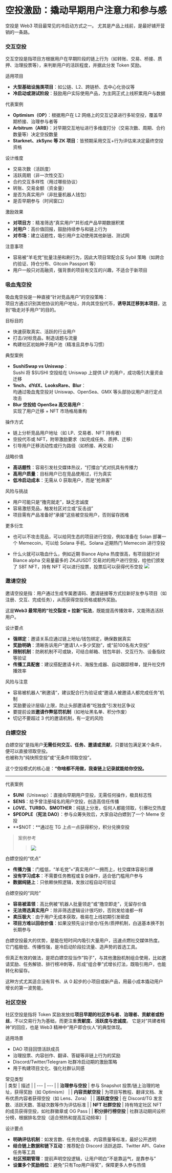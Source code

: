 
# 空投激励：撬动早期用户注意力和参与感

空投是 Web3 项目最常见的冷启动方式之一。
尤其是产品上线前，是最好铺开营销的一条路。

### 交互空投

交互空投是指项目方根据用户在早期阶段的链上行为（如转账、交易、桥接、质押、治理投票等），来判断用户的活跃程度，并据此分发 Token 奖励。    

适用项目
+ **大型基础设施类项目**：如公链、L2、跨链桥、去中心化协议等
+ **冷启动或测试阶段**：鼓励用户实际使用产品，为主网正式上线积累用户与数据

代表案例  
+ **Optimism（OP）**：根据用户在 L2 网络上的交互记录进行多轮空投，覆盖早期桥接、治理参与者等
+ **Arbitrum（ARB）**：对早期交互地址进行多维度打分（交易次数、周期、合约数量等）决定空投数量
+ **Starknet、zkSync 等 ZK 项目**：皆预期采用交互+行为评估来决定最终空投资格

设计维度
+ 交易次数（活跃度）
+ 活跃周期（非一次性交互）
+ 合约交互多样性（用过哪些协议）
+ 转账、交易金额（资金量）
+ 是否为真实用户（非批量机器人钱包）
+ 是否早期参与（时间窗口）

激励效果  
+ **对项目方**：精准筛选“真实用户”并形成产品早期数据积累
+ **对用户**：高价值回报，鼓励持续参与和链上行为
+ **对市场**：建立话题性，吸引用户主动使用其他新链、测试网

注意事项 
+ 容易被“羊毛党”批量注册和刷行为，因此大项目常配合反 Sybil 策略（如跨合约验证、持仓分布、Gitcoin Passport 等）  
+ 用户一般只对高融资，强背景的项目有交互的兴趣，不适合于新项目

### 吸血鬼空投

吸血鬼空投是一种直接“针对竞品用户”的空投策略：  
项目方通过识别其他协议的用户地址，并向其空投代币，**诱导其迁移到本项目**，达到“吸走对手用户”的目的。  

目标目的
+ 快速获取真实、活跃的行业用户
+ 打击/对标竞品，制造话题与流量
+ 构建社区初始种子用户池（精准且具参与习惯）

 典型案例  
+ **SushiSwap vs Uniswap**：  
Sushi 将 $SUSHI 空投给在 Uniswap 上提供 LP 的用户，成功吸引大量资金迁移
+ **1inch、dYdX、LooksRare、Blur**：  
均通过吸血鬼空投对 Uniswap、OpenSea、GMX 等头部协议用户进行定点攻击
+ **Blur 空投给 OpenSea 高交易用户**：  
实现了用户迁移 + NFT 市场格局重构

操作方式
+ 链上分析竞品用户地址（如 LP、交易者、NFT 持有者）
+ 空投代币或 NFT，附带激励要求（如完成任务、质押、迁移）
+ 引导用户迁移流动性或行为路径（如桥接、再交易）

战略价值
+ **高话题性**：容易引发社交媒体热议，“打擂台”式对抗具有传播力
+ **高用户质量**：目标用户已在竞品使用过，行为真实
+ **低冷启动成本**：无需从 0 获取用户，而是“抢熟客”

风险与挑战
+ 用户可能只是“撸完就走”，缺乏忠诚度
+ 容易激怒竞品，触发社区对立或“反击战”
+ 项目需有产品准备好“承接”这些被空投用户，否则留存困难

更多衍生
+ 也可以不攻击竞品，可以给同生态的项目进行空投，例如准备在 Solan 部署一个 Memecoin，可以给 Solana 手机、Solana 近期热门 Memecoin 进行空投

+ 什么火就可以吸血什么，例如近期 Biance Alpha 热度很高，有项目就针对 Biance alpha 交易量最多的 ZKJ/USDT 交易对的用户进行空投，给他们颁发了 SBT NFT，持有 NFT 可以进行投票，投票后可以获得代币空投
![](../img/img26.jpg)

### 邀请空投

邀请空投是指：用户通过生成专属邀请码、邀请链接等方式拉新好友参与项目（如注册、交互、完成任务），从而获得空投资格或额外奖励。 

这是**Web3 最常用的“社交裂变 + 拉新”玩法**，既能提高传播效率，又能筛选活跃用户。   

设计要点
+ **强绑定**：邀请关系应通过链上地址/钱包绑定，确保数据真实
+ **奖励明确**：清晰告诉用户“邀请1人=多少奖励”，或“前100名有大空投”
+ **限制机制**：防刷机制不可或缺，可结合邮箱、钱包年龄、交互行为、设备指纹等验证
+ **传播工具配套**：建议搭配邀请卡片、海报生成器、自动跟踪榜单，提升社交传播效率

风险与注意
+ 容易被机器人“刷邀请”，建议配合行为验证或“邀请人被邀请人都完成任务”机制
+ 奖励要设计层级/上限，防止头部邀请者“吃独食”引发社区争议
+ 要提前设置**邀请作弊惩罚机制**（如地址黑名单、积分作废）	
+ 切记不要超过 3 代的邀请机制，有一定的风险

### 白嫖空投

白嫖空投”是指用户**无需任何交互、任务、邀请或贡献**，只要钱包满足某个条件，便可以直接领取空投。  
也被称为“纯快照空投”或“无条件领取空投”。

这个空投模式的核心是：**“你啥都不用做，我查链上记录就能给你空投。**

****

代表案例
+ **$UNI**（Uniswap）：直接向早期用户空投，无需任何操作，极具标志性
+ **$ENS**：给予曾注册域名的用户空投，创造高信任传播
+ **$LOVE、$TURBO、$MOTHER**：纯链上分发，任何人都能领取，引爆社交热度
+ **$PEOPLE（宪法 DAO）**：参与众筹失败后，大家自动白嫖到了一个 Meme 空投
+ **$NOT：**通过在 TG 上点一点获得积分，积分兑换空投
>案例参考
>>![](../img/img27.png)

白嫖空投的“优点”
+ **传播力强**：门槛低，“羊毛党”+“真实用户”一拥而上，社交媒体容易引爆
+ **没有学习成本**：不需要任务教程或复杂操作，适合低门槛用户参与
+ **数据纯链上**：只依赖快照逻辑，发放过程自动可验证

白嫖空投的“风险”
+ **容易被滥领**：高比例被“机器人批量领走”或“撸空即走”，无留存价值
+ **无法筛选真实用户**：除非筛选逻辑设计很巧妙，否则发给谁都一样
+ **卖压极大**：由于用户无成本获取，极易在上线初期引发砸盘
+ **项目方难以回收价值**：如果没预先设计锁仓/任务/质押机制，白送基本换不到长期参与

白嫖空投最大的优势，是能在短时间内吸引大量用户，迅速点燃社交媒体热度。
它门槛极低、传播性强，是冷启动阶段拉流量、造声势的首选工具。

但真正有效的做法，是把白嫖空投当作“钩子”，与其他激励机制组合使用，比如邀请奖励、任务解锁、排行榜冲刺等，形成“组合拳”式增长打法，既吸引用户，也能转化和留存。

这种方式尤其适合没有背书、从 0 起步的小项目或新产品，用最小成本撬动用户增长的第一波势能。

### 社区空投

社区空投是指将 Token 奖励发放给**项目早期的社区参与者、治理者、贡献者或粉丝**，不以交易行为为基础，而更注重**贡献度、活跃度与忠诚度**。
它是对“共建者精神”的回应，也是 Web3 精神中“用户即合伙人”的典型体现。

适用场景
+ DAO 项目回馈活跃成员
+ 治理投票、内容创作、翻译、答疑等非链上行为的奖励
+ Discord/Twitter/Telegram 社群冷启动期的激励策略
+ 用于构建项目文化、强化社群认同感

 常见类型  
| 类型 | 描述 |
| --- | --- |
| **治理参与空投** | 参与 Snapshot 投票/链上治理的地址，获得奖励（如 Optimism） |
| **内容贡献空投** | 为项目写教程、翻译文档、发布优质内容者获得空投（如 Lens、Zora） |
| **活跃度空投** | 在 Discord/TG 发言数、活跃天数、答疑次数等作为评估标准 |
| **NFT 社群空投** | 持有特定社区 NFT 的成员获得空投，如社群徽章或 OG Pass |
| **积分排行榜空投** | 社群活动期间设积分榜，根据排名空投（适合预热和提高互动频率） |




设计要点

+ **明确评估机制**：如发言数、任务完成量、内容质量等标准，最好公开透明
+ **结合链上数据和链下互动**：推荐配合 Discord 活跃追踪、Twitter API、Galxe 任务等工具
+ **社区预期管理**：提前声明空投逻辑，让用户明白“不是靠运气，是靠参与”
+ **设置多个奖励档位**：避免“只有Top用户得奖”，保障更多人参与热情

